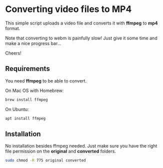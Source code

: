 # Converting video files to MP4

This simple script uploads a video file and converts it with **ffmpeg** to **mp4** format.

Note that converting to webm is painfully slow! Just give it some time and make a nice progress bar...

Cheers!


## Requirements

You need **ffmpeg** to be able to convert.

On Mac OS with Homebrew:

```bash
brew install ffmpeg
```

On Ubuntu:

```bash
apt install ffmpeg
```


## Installation

No installation besides ffmpeg needed. Just make sure you have the right file permission on the **original** and **converted** folders.

```bash
sudo chmod -R 775 original converted
```
